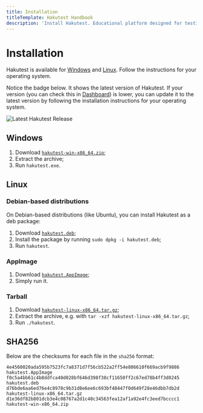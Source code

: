 ```yaml
---
title: Installation
titleTemplate: Hakutest Handbook
description: 'Install Hakutest. Educational platform designed for testing, quizzes, and exams with automatic answer checking'
---
```


# Installation

Hakutest is available for [Windows](#windows) and [Linux](#linux).
Follow the instructions for your operating system.

Notice the badge below. It shows the latest version of Hakutest. If your
version (you can check this in [Dashboard](/handbook/guide/02-dashboard)) is
lower, you can update it to the latest version by following the installation
instructions for your operating system.

![Latest Hakutest Release](https://img.shields.io/github/v/release/shelepuginivan/hakutest?style=for-the-badge&color=1b9e14)

## Windows

1. Download [`hakutest-win-x86_64.zip`](https://github.com/shelepuginivan/hakutest/releases/latest/download/hakutest-win-x86_64.zip);
2. Extract the archive;
3. Run `hakutest.exe`.

## Linux

### Debian-based distributions

On Debian-based distributions (like Ubuntu), you can install Hakutest as a deb package:

1. Download [`hakutest.deb`](https://github.com/shelepuginivan/hakutest/releases/latest/download/hakutest.deb);
2. Install the package by running `sudo dpkg -i hakutest.deb`;
3. Run `hakutest`.

### AppImage

1. Download [`hakutest.AppImage`](https://github.com/shelepuginivan/hakutest/releases/latest/download/hakutest.AppImage);
2. Simply run it.

### Tarball

1. Download [`hakutest-linux-x86_64.tar.gz`](https://github.com/shelepuginivan/hakutest/releases/latest/download/hakutest-linux-x86_64.tar.gz);
2. Extract the archive, e.g. with `tar -xzf hakutest-linux-x86_64.tar.gz`;
3. Run `./hakutest`.

## SHA256

Below are the checksums for each file in the `sha256` format:

```
4e4560020ada595b7523fc7a8371d7f56cb522a2ff54e806610f669acb9f9886  hakutest.AppImage
f0c5a4bb61c4b8ddfca40d028bf646d398f38cf11650ff2c67ed78b4ff3d0245  hakutest.deb
d76bde6aa6ed76e4c8978c9b31d8e6ee6c693bf48447f0d649f28e46dbb7db2d  hakutest-linux-x86_64.tar.gz
d1e36df82b801dcb3e4c08767a2d1c40c34563fea12af1a92e4fc3eed7bcccc1  hakutest-win-x86_64.zip
```
